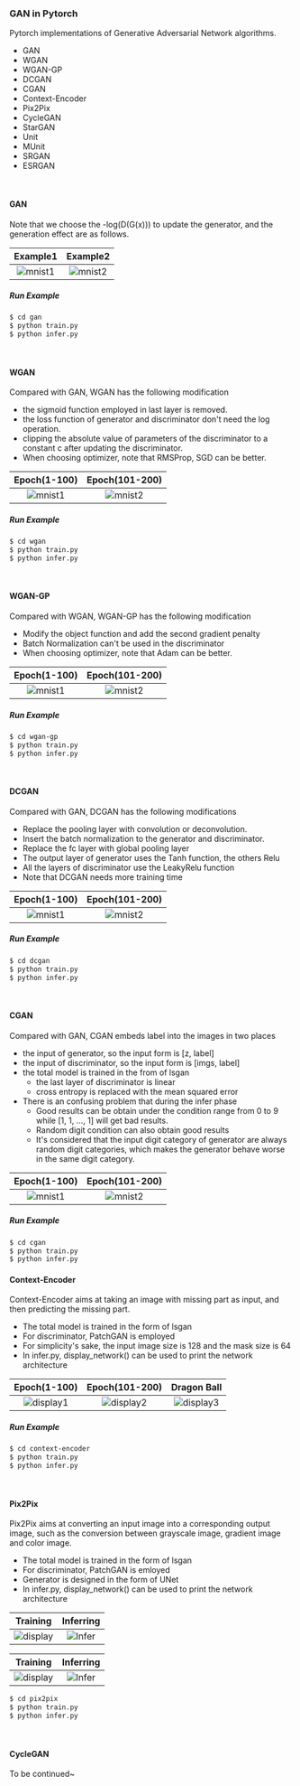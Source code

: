 ### GAN in Pytorch

Pytorch implementations of Generative Adversarial Network algorithms. 

* GAN
* WGAN
* WGAN-GP
* DCGAN
* CGAN
* Context-Encoder
* Pix2Pix
* CycleGAN
* StarGAN
* Unit
* MUnit
* SRGAN
* ESRGAN

&emsp;

#### GAN

Note that we choose the -log(D(G(x))) to update the generator, and the generation effect are as follows.

|             Example1             |             Example2             |
| :------------------------------: | :------------------------------: |
| ![mnist1](gan/images/mnist1.gif) | ![mnist2](gan/images/mnist2.gif) |

##### Run Example

```bash
$ cd gan
$ python train.py
$ python infer.py
```

&emsp;

#### WGAN

Compared with GAN, WGAN has the following modification

* the sigmoid function employed in last layer is removed.
* the loss function of generator and discriminator don't need the log operation.
* clipping the absolute value of  parameters of the discriminator to a constant c after updating the discriminator.
* When choosing optimizer, note that RMSProp, SGD can be better.

|             Epoch(1-100)             |             Epoch(101-200)             |
| :------------------------------: | :------------------------------: |
| ![mnist1](wgan/images/mnist1.gif) | ![mnist2](wgan/images/mnist2.gif) |

##### Run Example

```bash
$ cd wgan
$ python train.py
$ python infer.py
```

&emsp;

#### WGAN-GP

Compared with WGAN, WGAN-GP has the following modification
* Modify the object function and add the second gradient penalty
* Batch Normalization can't be used in the discriminator
* When choosing optimizer, note that Adam can be better.

|             Epoch(1-100)             |             Epoch(101-200)             |
| :------------------------------: | :------------------------------: |
| ![mnist1](wgan-gp/images/mnist1.gif) | ![mnist2](wgan-gp/images/mnist2.gif) |

##### Run Example

```bash
$ cd wgan-gp
$ python train.py
$ python infer.py
```

&emsp;

#### DCGAN
Compared with GAN, DCGAN has the following modifications
* Replace the pooling layer with convolution or deconvolution.
* Insert the batch normalization to the generator and discriminator.
* Replace the fc layer with global pooling layer
* The output layer of generator uses the Tanh function, the others Relu
* All the layers of discriminator use the LeakyRelu function
* Note that DCGAN needs more training time

|             Epoch(1-100)             |             Epoch(101-200)             |
| :------------------------------: | :------------------------------: |
| ![mnist1](dcgan/images/mnist1.gif) | ![mnist2](dcgan/images/mnist2.gif) |

##### Run Example

```bash
$ cd dcgan
$ python train.py
$ python infer.py
```

&emsp;

#### CGAN
Compared with GAN, CGAN embeds label into the images in two places
* the input of generator, so the input form is [z, label]
* the input of discriminator, so the input form is [imgs, label]
* the total model is trained in the from of lsgan
  * the last layer of discriminator is linear
  * cross entropy is replaced with the mean squared error
* There is an confusing problem that during the infer phase
  * Good results can be obtain under the condition range from 0 to 9 while [1, 1, ..., 1] will get bad results.
  * Random digit condition can also obtain good results
  * It's considered that the input digit category of generator are always random digit categories, which makes the generator behave worse in the same digit category.

|             Epoch(1-100)             |             Epoch(101-200)             |
| :------------------------------: | :------------------------------: |
| ![mnist1](cgan/images/mnist1.gif)| ![mnist2](cgan/images/mnist2.gif) |

##### Run Example

```bash
$ cd cgan
$ python train.py
$ python infer.py
```

#### Context-Encoder
Context-Encoder aims at taking an image with missing part as input, and then predicting the missing part.
* The total model is trained in the form of lsgan
* For discriminator, PatchGAN is employed
* For simplicity's sake, the input image size is 128 and the mask size is 64
* In infer.py, display_network() can be used to print the network architecture

|             Epoch(1-100)             |             Epoch(101-200)             |             Dragon Ball             |
| :------------------------------: | :------------------------------: | :------------------------------: |
| ![display1](context-encoder/images/display1.gif)| ![display2](context-encoder/images/display2.gif) | ![display3](context-encoder/images/display3.png) |

##### Run Example

```bash
$ cd context-encoder
$ python train.py
$ python infer.py
```

&emsp;

#### Pix2Pix
Pix2Pix aims at converting an input image into a corresponding output image, such as the conversion between grayscale image, gradient image and color image.
* The total model is trained in the form of lsgan
* For discriminator, PatchGAN is emloyed
* Generator is designed in the form of UNet
* In infer.py, display_network() can be used to print the network architecture

|             Training             |             Inferring             | 
| :------------------------------: | :------------------------------: |
| ![display](pix2pix/images/display1.gif)| ![Infer](pix2pix/images/infer1.png) |


|             Training             |             Inferring             | 
| :------------------------------: | :------------------------------: |
| ![display](pix2pix/images/display2.gif)| ![Infer](pix2pix/images/infer2.png) |

```bash
$ cd pix2pix
$ python train.py
$ python infer.py
```

&emsp;

#### CycleGAN
To be continued~